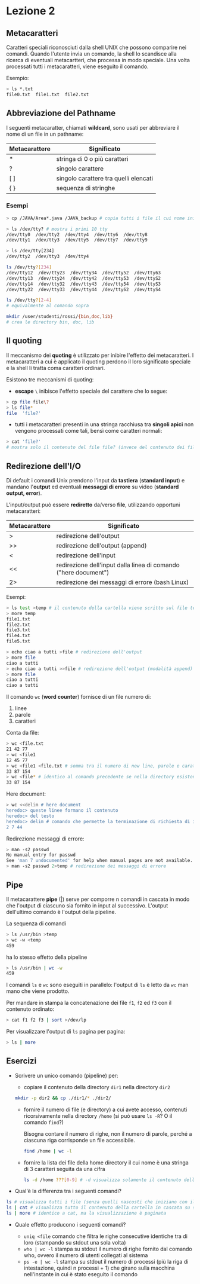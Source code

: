 # Lezione 2

## Metacaratteri

Caratteri speciali riconosciuti dalla shell UNIX che possono comparire nei comandi. Quando l'utente invia un comando, la shell lo scandisce alla ricerca di eventuali metacartteri, che processa in modo speciale. Una volta processati tutti i metacaratteri, viene eseguito il comando.

Esempio:

```bash
> ls *.txt
file0.txt  file1.txt  file2.txt
```

## Abbreviazione del Pathname

I seguenti metacaratter, chiamati **wildcard**, sono usati per abbreviare il nome di un file in un pathname:

| Metacarattere | Significato                           |
|---------------|---------------------------------------|
| *             | stringa di 0 o più caratteri          |
| ?             | singolo carattere                     |
| [ ]           | singolo carattere tra quelli elencati |
| { }           | sequenza di stringhe                  |

### Esempi

```bash
> cp /JAVA/Area*.java /JAVA_backup # copia tutti i file il cui nome inizia con la stringa Area e termina con l'estensione .java nella directory JAVA_backup
```

```bash
> ls /dev/tty? # mostra i primi 10 tty
/dev/tty0  /dev/tty2  /dev/tty4  /dev/tty6  /dev/tty8
/dev/tty1  /dev/tty3  /dev/tty5  /dev/tty7  /dev/tty9
```

```bash
> ls /dev/tty[234]
/dev/tty2  /dev/tty3  /dev/tty4
```

```bash
ls /dev/tty?[234]
/dev/tty12  /dev/tty23  /dev/tty34  /dev/tty52  /dev/tty63
/dev/tty13  /dev/tty24  /dev/tty42  /dev/tty53  /dev/ttyS2
/dev/tty14  /dev/tty32  /dev/tty43  /dev/tty54  /dev/ttyS3
/dev/tty22  /dev/tty33  /dev/tty44  /dev/tty62  /dev/ttyS4
```

```bash
ls /dev/tty?[2-4]
# equivalmente al comando sopra
```

```bash
mkdir /user/studenti/rossi/{bin,doc,lib}
# crea le directory bin, doc, lib
```

## Il quoting

Il meccanismo dei **quoting** è utilizzato per inibire l'effetto dei metacaratteri. I metacaratteri a cui è applicato il quoting perdono il loro significato speciale e la shell li tratta coma caratteri ordinari.

Esistono tre meccanismi di quoting:

* **escape** ```\``` inibisce l'effetto speciale del carattere che lo segue:

```bash
> cp file file\?
> ls file*
file  'file?'
```

* tutti i metacaratteri presenti in una stringa racchiusa tra **singoli apici** non vengono processati come tali, bensì come caratteri normali:

```bash
> cat 'file?'
# mostra solo il contenuto del file file? (invece del contenuto dei file file? e file1 se presente)
```

## Redirezione dell'I/O

Di default i comandi Unix prendono l'input da **tastiera** (**standard input**) e mandano l'**output** ed eventuali **messaggi di errore** su video (**standard output, error**).

L'input/output può essere **rediretto** da/verso **file**, utilizzando opportuni metacaratteri:

| Metacarattere | Significato                                                     |
|---------------|-----------------------------------------------------------------|
| >             | redirezione dell'output                                         |
| >>            | redirezione dell'output (append)                                |
| <             | redirezione dell'input                                          |
| <<            | redirezione dell'input dalla linea di comando ("here document") |
| 2>            | redirezione dei messaggi di errore (bash Linux)                 |

Esempi:

```bash
> ls test >temp # il contenuto della cartella viene scritto sul file temp (se non esiste viene creato, se esiste viene sovrascritto)
> more temp
file1.txt
file2.txt
file3.txt
file4.txt
file5.txt
```

```bash
> echo ciao a tutti >file # redirezione dell'output
> more file
ciao a tutti
> echo ciao a tutti >>file # redirezione dell'output (modalità append)
> more file
ciao a tutti
ciao a tutti
```

Il comando ```wc``` (**word counter**) fornisce di un file numero di:

1. linee
2. parole
3. caratteri

Conta da file:

```bash
> wc <file.txt
21 42 77
> wc <file1
12 45 77
> wc <file1 <file.txt # somma tra il numero di new line, parole e caratteri dei file file1 e file.txt sommati tra loro
33 87 154
> wc <file* # identico al comando precedente se nella directory esistono solo file.txt e file1
33 87 154
```

Here document:

```bash
> wc <<delim # here document
heredoc> queste linee formano il contenuto
heredoc> del testo
heredoc> delim # comando che permette la terminazione di richiesta di input
2 7 44
```

Redirezione messaggi di errore:

```bash
> man -s2 passwd
No manual entry for passwd
See 'man 7 undocumented' for help when manual pages are not available.
> man -s2 passwd 2>temp # redirezione dei messaggi di errore
```

## Pipe

Il metacarattere **pipe** (|) serve per comporre n comandi in cascata in modo che l'output di ciascuno sia fornito in input al successivo. L'output dell'ultimo comando è l'output della pipeline.

La sequenza di comandi

```bash
> ls /usr/bin >temp
> wc -w <temp
459
```

ha lo stesso effetto della pipeline

```bash
> ls /usr/bin | wc -w
459
```

I comandi ```ls``` e ```wc``` sono eseguiti in parallelo: l'output di ```ls``` è letto da ```wc``` man mano che viene prodotto.

Per mandare in stampa la concatenazione dei file ```f1```, ```f2``` ed ```f3``` con il contenuto ordinato:

```bash
> cat f1 f2 f3 | sort >/dev/lp
```

Per visualizzare l'output di ```ls``` pagina per pagina:

```bash
> ls | more
```

## Esercizi

* Scrivere un unico comando (pipeline) per:
  * copiare il contenuto della directory ```dir1``` nella directory ```dir2```

  ```bash
  mkdir -p dir2 && cp ./dir1/* ./dir2/
  ```

  * fornire il numero di file (e directory) a cui avete accesso, contenuti ricorsivamente nella directory ```/home``` (si può usare ```ls -R```? O il comando ```find```?)

    Bisogna contare il numero di righe, non il numero di parole, perché a ciascuna riga corrisponde un file accessibile.

    ```bash
    find /home | wc -l
    ```

  * fornire la lista dei file della home directory il cui nome è una stringa di 3 caratteri seguita da una cifra

    ```bash
    ls -d /home ???[0-9] # -d visualizza solamente il contenuto della cartella attuale, non il contenuto di una cartella contenuta nella cartella attuale
    ```

* Qual'è la differenza tra i seguenti comandi?

```bash
ls # visualizza tutti i file (senza quelli nascosti che iniziano con il punto) all'interno della cartella in cui ci troviamo su stdout
ls | cat # visualizza tutto il contenuto della cartella in cascata su stdout (console), in ciascuna riga vi si trova un file
ls | more # identico a cat, ma la visualizzazione è paginata
```

* Quale effetto producono i seguenti comandi?

  * ```uniq <file``` comando che filtra le righe consecutive identiche tra di loro (stampando su stdout una sola volta)
  * ```who | wc -l``` stampa su stdout il numero di righe fornito dal comando who, ovvero il numero di utenti collegati al sistema
  * ```ps -e | wc -l``` stampa su stdout il numero di processi (più la riga di intestazione, quindi n processi + 1) che girano sulla macchina nell'instante in cui è stato eseguito il comando
